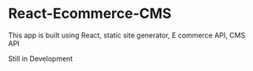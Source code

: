 # React-Ecommerce-CMS

This app is built using React, static site generator, E commerce API, CMS API

Still in Development
